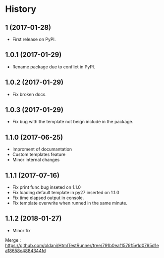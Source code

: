 # History


## 1 (2017-01-28)

* First release on PyPI.

## 1.0.1 (2017-01-29)

* Rename package due to conflict in PyPI.

## 1.0.2 (2017-01-29)

* Fix broken docs.

## 1.0.3 (2017-01-29)

* Fix bug with the template not beign include in the package.

## 1.1.0 (2017-06-25)

* Improment of documantation
* Custom templates feature
* Minor internal changes

## 1.1.1 (2017-07-16)

* Fix print func bug inseted on 1.1.0
* Fix loading default template in py27 inserted on 1.1.0
* Fix time elapsed output in console.
* Fix template overwrite when runned in the same minute.


## 1.1.2 (2018-01-27)

* Minor fix

Merge : https://github.com/oldani/HtmlTestRunner/tree/791b0eaf1579f5e1d0795d1ea18658c4884344fd